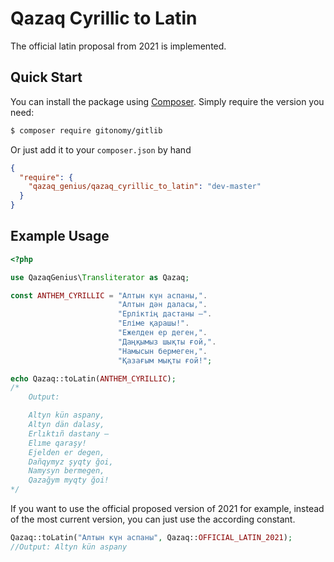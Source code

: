 # Qazaq Cyrillic to Latin

The official latin proposal from 2021 is implemented. 

## Quick Start

You can install the package using [Composer](https://getcomposer.org/). Simply require the version you need:

```sh
$ composer require gitonomy/gitlib
```

Or just add it to your `composer.json` by hand

```json
{
  "require": {
    "qazaq_genius/qazaq_cyrillic_to_latin": "dev-master"
  }
}
```

## Example Usage
```php
<?php

use QazaqGenius\Transliterator as Qazaq;

const ANTHEM_CYRILLIC = "Алтын күн аспаны,".
                        "Алтын дән даласы,".
                        "Ерліктің дастаны –".
                        "Еліме қарашы!".
                        "Ежелден ер деген,".
                        "Даңқымыз шықты ғой,".
                        "Намысын бермеген,".
                        "Қазағым мықты ғой!";

echo Qazaq::toLatin(ANTHEM_CYRILLIC);
/*  
    Output:

    Altyn kün aspany,
    Altyn dän dalasy,
    Erlıktıñ dastany –
    Elıme qaraşy!
    Ejelden er degen,
    Dañqymyz şyqty ğoi,
    Namysyn bermegen,
    Qazağym myqty ğoi!
*/
```

If you want to use the official proposed version of 2021 for example,
instead of the most current version, you can just use the according constant.

```php
Qazaq::toLatin("Алтын күн аспаны", Qazaq::OFFICIAL_LATIN_2021);
//Output: Altyn kün aspany
```
